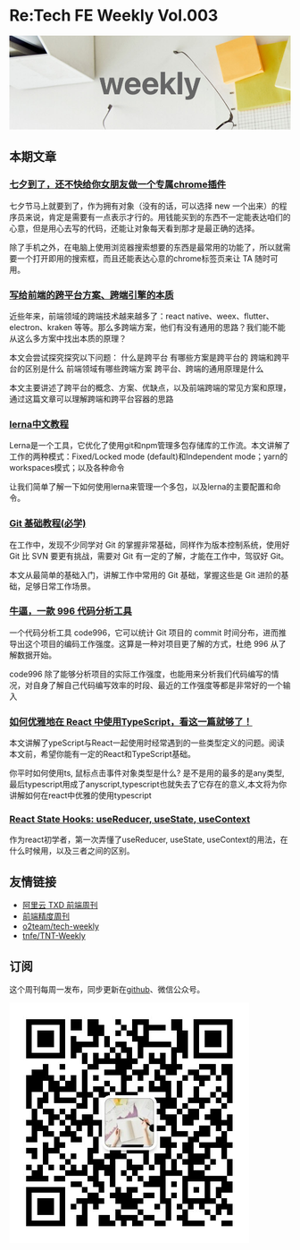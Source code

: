 # Re:Tech FE Weekly Vol.003

![](https://raw.githubusercontent.com/retech-fe/image-hosting/main/img/2022/08/08/11-10-04-9b39540aa9ffa2223c6198a222fb47a0-dcca450c-0118-4e49-b97a-d3c3b7571eb2-725b53.png)

## 本期文章


### [七夕到了，还不快给你女朋友做一个专属chrome插件](https://juejin.cn/post/7122332008252080142)

七夕节马上就要到了，作为拥有对象（没有的话，可以选择 new 一个出来）的程序员来说，肯定是需要有一点表示才行的。用钱能买到的东西不一定能表达咱们的心意，但是用心去写的代码，还能让对象每天看到那才是最正确的选择。

除了手机之外，在电脑上使用浏览器搜索想要的东西是最常用的功能了，所以就需要一个打开即用的搜索框，而且还能表达心意的chrome标签页来让 TA 随时可用。


### [写给前端的跨平台方案、跨端引擎的本质](https://juejin.cn/post/6966626823912308772)

近些年来，前端领域的跨端技术越来越多了：react native、weex、flutter、electron、kraken 等等。那么多跨端方案，他们有没有通用的思路？我们能不能从这么多方案中找出本质的原理？

本文会尝试探究探究以下问题：
什么是跨平台
有哪些方案是跨平台的
跨端和跨平台的区别是什么
前端领域有哪些跨端方案
跨平台、跨端的通用原理是什么

本文主要讲述了跨平台的概念、方案、优缺点，以及前端跨端的常见方案和原理，通过这篇文章可以理解跨端和跨平台容器的思路

### [lerna中文教程](https://juejin.cn/post/6844903856153821198?share_token=52703fb9-a8a2-4301-956a-31bb3fb19b43)

Lerna是一个工具，它优化了使用git和npm管理多包存储库的工作流。本文讲解了工作的两种模式：Fixed/Locked mode (default)和Independent mode；yarn的workspaces模式；以及各种命令

让我们简单了解一下如何使用lerna来管理一个多包，以及lerna的主要配置和命令。


### [Git 基础教程(必学)](https://mp.weixin.qq.com/s/0mGBRiG-kOa9rNL3qn9vVQ)

在工作中，发现不少同学对 Git 的掌握非常基础，同样作为版本控制系统，使用好 Git 比 SVN 要更有挑战，需要对 Git 有一定的了解，才能在工作中，驾驭好 Git。

本文从最简单的基础入门，讲解工作中常用的 Git 基础，掌握这些是 Git 进阶的基础，足够日常工作场景。


### [牛逼，一款 996 代码分析工具]([https://mp.weixin.qq.com/s/0mGBRiG-kOa9rNL3qn9vVQ](https://mp.weixin.qq.com/s?__biz=MzA3MzE4ODY0Mg==&mid=2455993889&idx=1&sn=7233d57b655d882a3e73386abba5e8ac&chksm=88850a6cbff2837a0eee062726b62415836b92c0ee5527a6c8a72993f255fa6bc1095600a5dd#rd))

一个代码分析工具 code996，它可以统计 Git 项目的 commit 时间分布，进而推导出这个项目的编码工作强度。这算是一种对项目更了解的方式，杜绝 996 从了解数据开始。

code996 除了能够分析项目的实际工作强度，也能用来分析我们代码编写的情况，对自身了解自己代码编写效率的时段、最近的工作强度等都是非常好的一个输入


### [如何优雅地在 React 中使用TypeScript，看这一篇就够了！](https://juejin.cn/post/7021674818621669389)

本文讲解了ypeScript与React一起使用时经常遇到的一些类型定义的问题。阅读本文前，希望你能有一定的React和TypeScript基础。

你平时如何使用ts, 鼠标点击事件对象类型是什么? 是不是用的最多的是any类型,最后typescript用成了anyscript,typescript也就失去了它存在的意义,本文将为你讲解如何在react中优雅的使用typescript


### [React State Hooks: useReducer, useState, useContext](https://www.robinwieruch.de/react-state-usereducer-usestate-usecontext/)

作为react初学者，第一次弄懂了useReducer, useState, useContext的用法，在什么时候用，以及三者之间的区别。


## 友情链接

- [阿里云 TXD 前端周刊](https://github.com/aliyunfe/weekly)
- [前端精度周刊](https://github.com/ascoders/weekly)
- [o2team/tech-weekly]()
- [tnfe/TNT-Weekly](https://github.com/tnfe/TNT-Weekly/)

## 订阅

这个周刊每周一发布，同步更新在[github](https://github.com/retech-fe/weekly)、微信公众号。

![](https://raw.githubusercontent.com/retech-fe/image-hosting/main/img/2022/08/08/11-10-31-00dddeb5e5c7f41d76b8a886daf30c30-qrcode_for_gh_1ab4464eae79_430-173b0f.jpg)

